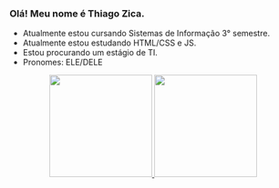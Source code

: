 ### Olá! Meu nome é Thiago Zica.

- Atualmente estou cursando Sistemas de Informação 3° semestre.
- Atualmente estou estudando HTML/CSS e JS.
- Estou procurando um estágio de TI.
- Pronomes: ELE/DELE

<div align="center">
  <a href="https://github.com/rafaballerini">
  <img height="180em" src="https://github-readme-stats.vercel.app/api?username=thiago-henrique-zica&show_icons=true&theme=dracula&include_all_commits=true&count_private=true"/>
  <img height="180em" src="https://github-readme-stats.vercel.app/api/top-langs/?username=thiago-henrique-zica&layout=compact&langs_count=7&theme=dracula"/>
</div>
